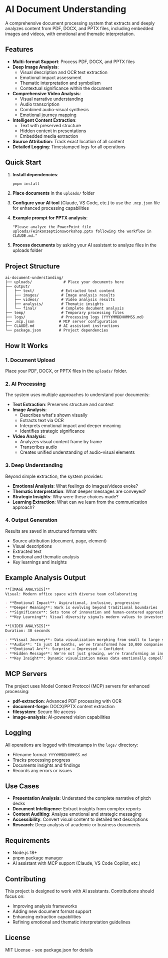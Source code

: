 # AI Document Understanding

A comprehensive document processing system that extracts and deeply analyzes content from PDF, DOCX, and PPTX files, including embedded images and videos, with emotional and thematic interpretation.

## Features

- **Multi-format Support**: Process PDF, DOCX, and PPTX files
- **Deep Image Analysis**:
  - Visual description and OCR text extraction
  - Emotional impact assessment
  - Thematic interpretation and symbolism
  - Contextual significance within the document
- **Comprehensive Video Analysis**:
  - Visual narrative understanding
  - Audio transcription
  - Combined audio-visual synthesis
  - Emotional journey mapping
- **Intelligent Content Extraction**:
  - Text with preserved structure
  - Hidden content in presentations
  - Embedded media extraction
- **Source Attribution**: Track exact location of all content
- **Detailed Logging**: Timestamped logs for all operations

## Quick Start

1. **Install dependencies**:

   ```bash
   pnpm install
   ```

2. **Place documents** in the `uploads/` folder

3. **Configure your AI tool** (Claude, VS Code, etc.) to use the `.mcp.json` file for enhanced processing capabilities

4. **Example prompt for PPTX analysis**:

   ```
   "Please analyze the PowerPoint file uploads/Feinkonzeptionsworkshop.pptx following the workflow in CLAUDE.md."
   ```

5. **Process documents** by asking your AI assistant to analyze files in the uploads folder

## Project Structure

```
ai-document-understanding/
├── uploads/              # Place your documents here
├── output/
│   ├── text/            # Extracted text content
│   ├── images/          # Image analysis results
│   ├── videos/          # Video analysis results
│   ├── analysis/        # Thematic insights
│   └── final/           # Complete document analysis
├── temp/                # Temporary processing files
├── logs/                # Processing logs (YYYYMMDDHHMMSS.md)
├── .mcp.json           # MCP server configuration
├── CLAUDE.md           # AI assistant instructions
└── package.json        # Project dependencies
```

## How It Works

### 1. Document Upload

Place your PDF, DOCX, or PPTX files in the `uploads/` folder.

### 2. AI Processing

The system uses multiple approaches to understand your documents:

- **Text Extraction**: Preserves structure and context
- **Image Analysis**:
  - Describes what's shown visually
  - Extracts text via OCR
  - Interprets emotional impact and deeper meaning
  - Identifies strategic significance
- **Video Analysis**:
  - Analyzes visual content frame by frame
  - Transcribes audio
  - Creates unified understanding of audio-visual elements

### 3. Deep Understanding

Beyond simple extraction, the system provides:

- **Emotional Analysis**: What feelings do images/videos evoke?
- **Thematic Interpretation**: What deeper messages are conveyed?
- **Strategic Insights**: Why were these choices made?
- **Learning Extraction**: What can we learn from the communication approach?

### 4. Output Generation

Results are saved in structured formats with:

- Source attribution (document, page, element)
- Visual descriptions
- Extracted text
- Emotional and thematic analysis
- Key learnings and insights

## Example Analysis Output

```markdown
**[IMAGE ANALYSIS]**
Visual: Modern office space with diverse team collaborating

- **Emotional Impact**: Aspirational, inclusive, progressive
- **Deeper Meaning**: Work is evolving beyond traditional boundaries
- **Significance**: Sets tone of innovation and human-centered approach
- **Key Learning**: Visual diversity signals modern values to investors

**[VIDEO ANALYSIS]**
Duration: 30 seconds

- **Visual Journey**: Data visualization morphing from small to large scale
- **Audio**: "In just 18 months, we've transformed how 10,000 companies work"
- **Emotional Arc**: Surprise → Impressed → Confident
- **Hidden Message**: We're not just growing, we're transforming an industry
- **Key Insight**: Dynamic visualization makes data emotionally compelling
```

## MCP Servers

The project uses Model Context Protocol (MCP) servers for enhanced processing:

- **pdf-extraction**: Advanced PDF processing with OCR
- **document-forge**: DOCX/PPTX content extraction
- **filesystem**: Secure file access
- **image-analysis**: AI-powered vision capabilities

## Logging

All operations are logged with timestamps in the `logs/` directory:

- Filename format: `YYYYMMDDHHMMSS.md`
- Tracks processing progress
- Documents insights and findings
- Records any errors or issues

## Use Cases

- **Presentation Analysis**: Understand the complete narrative of pitch decks
- **Document Intelligence**: Extract insights from complex reports
- **Content Auditing**: Analyze emotional and strategic messaging
- **Accessibility**: Convert visual content to detailed text descriptions
- **Research**: Deep analysis of academic or business documents

## Requirements

- Node.js 18+
- pnpm package manager
- AI assistant with MCP support (Claude, VS Code Copilot, etc.)

## Contributing

This project is designed to work with AI assistants. Contributions should focus on:

- Improving analysis frameworks
- Adding new document format support
- Enhancing extraction capabilities
- Refining emotional and thematic interpretation guidelines

## License

MIT License - see package.json for details
